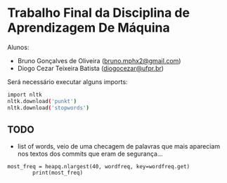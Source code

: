 # Trabalho Final da Disciplina de Aprendizagem De Máquina

Alunos:

- Bruno Gonçalves de Oliveira (bruno.mphx2@gmail.com)
- Diogo Cezar Teixeira Batista (diogocezar@ufpr.br)

Será necessário executar alguns imports:

```bash
import nltk
nltk.download('punkt')
nltk.download('stopwords')
```

## TODO

- list of words, veio de uma checagem de palavras que mais apareciam nos textos dos commits que eram de segurança...

```
most_freq = heapq.nlargest(40, wordfreq, key=wordfreq.get)
		print(most_freq)
```
